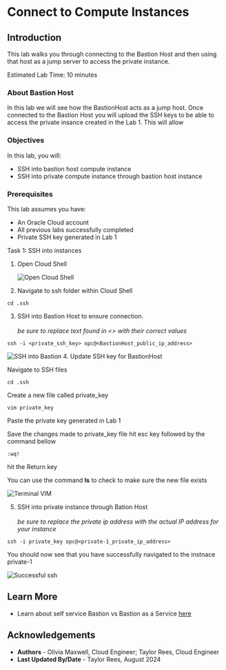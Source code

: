 # Connect to Compute Instances

## Introduction

This lab walks you through connecting to the Bastion Host and then using that host as a jump server to access the private instance. 

Estimated Lab Time: 10 minutes

### About Bastion Host

In this lab we will see how the BastionHost acts as a jump host. Once connected to the Bastion Host you will upload the SSH keys to be able to access the private insance created in the Lab 1. This will allow 

### Objectives


In this lab, you will:
* SSH into bastion host compute instance 
* SSH into private compute instance through bastion host instance


### Prerequisites 

This lab assumes you have:
* An Oracle Cloud account
* All previous labs successfully completed
* Private SSH key generated in Lab 1


Task 1: SSH into instances


1. Open Cloud Shell

	![Open Cloud Shell](images/cloud-shell.png)

2. Navigate to ssh folder within Cloud Shell 

```
cd .ssh
```

3. SSH into Bastion Host to ensure connection.  <br><br>
*be sure to replace text found in <> with their correct values*

```
ssh -i <private_ssh_key> opc@<BastionHost_public_ip_address> 
```

  ![SSH into Bastion](images/ssh.png)
4. Update SSH key for BastionHost 

Navigate to SSH files

```
cd .ssh
```

Create a new file called private_key

```
vim private_key
```

Paste the private key generated in Lab 1

Save the changes made to private_key file 
hit esc key followed by the command bellow 

```
:wq!
```
hit the Return key

You can use the command **ls** to check to make sure the new file exists 

![Terminal VIM](images/vim.png)

5. SSH into private instance through Bation Host <br><br>
*be sure to replace the private ip address with the actual IP address for your instance*

```
ssh -i private_key opc@<private-1_private_ip_address> 
```

You should now see that you have successfully navigated to the instnace private-1 


![Successful ssh](images/private1.png)

## Learn More


* Learn about self service Bastion vs Bastion as a Service [here](https://blogs.oracle.com/ateam/post/simplify-secure-access-to-oracle-workloads-using-bastions)


## Acknowledgements
* **Authors** - Olivia Maxwell, Cloud Engineer; Taylor Rees, Cloud Engineer
* **Last Updated By/Date** - Taylor Rees, August 2024
